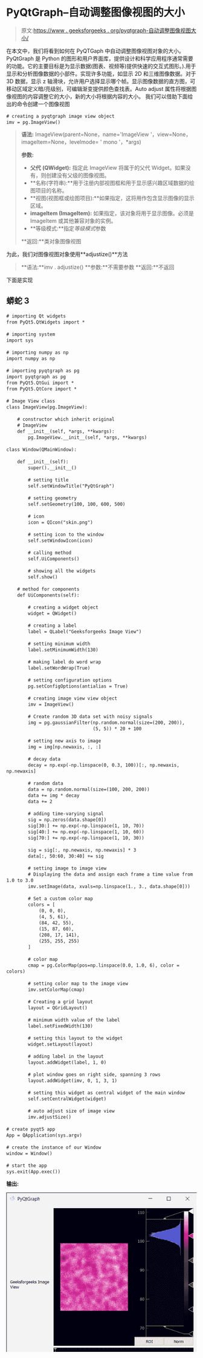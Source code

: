 # PyQtGraph–自动调整图像视图的大小

> 原文:[https://www . geeksforgeeks . org/pyqtgraph-自动调整图像视图大小/](https://www.geeksforgeeks.org/pyqtgraph-auto-adjust-the-size-of-of-image-view/)

在本文中，我们将看到如何在 PyQTGaph 中自动调整图像视图对象的大小。PyQtGraph 是 Python 的图形和用户界面库，提供设计和科学应用程序通常需要的功能。它的主要目标是为显示数据(图表、视频等)提供快速的交互式图形。).用于显示和分析图像数据的小部件。实现许多功能，如显示 2D 和三维图像数据。对于 3D 数据，显示 z 轴滑块，允许用户选择显示哪个帧。显示图像数据的直方图，可移动区域定义暗/亮级别，可编辑渐变提供颜色查找表。Auto adjust 属性将根据图像视图的内容调整它的大小，新的大小将根据内容的大小。
我们可以借助下面给出的命令创建一个图像视图

```
# creating a pyqtgraph image view object
imv = pg.ImageView()
```

> **语法:** ImageView(parent=None，name='ImageView '，view=None，imageItem=None，levelmode= ' mono '，*args)
> 
> **参数:**
> 
> *   **父代** **(QWidget):** 指定此 ImageView 将属于的父代 Widget。如果没有，则创建没有父级的图像视图。
> *   **名称(字符串):**用于注册内部视图框和用于显示感兴趣区域数据的绘图项目的名称。
> *   **视图(视图框或绘图项目):**如果指定，这将用作包含显示图像的显示区域。
> *   **imageItem (ImageItem):** 如果指定，该对象将用于显示图像。必须是 ImageItem 或其他兼容对象的实例。
> *   **等级模式:**指定*等级模式*参数
> 
> **返回:**类对象图像视图

为此，我们对图像视图对象使用**adjustize()**方法

> **语法:**imv . adjustize()
> **参数:**不需要参数
> **返回:**不返回

下面是实现

## 蟒蛇 3

```
# importing Qt widgets
from PyQt5.QtWidgets import *

# importing system
import sys

# importing numpy as np
import numpy as np

# importing pyqtgraph as pg
import pyqtgraph as pg
from PyQt5.QtGui import *
from PyQt5.QtCore import *

# Image View class
class ImageView(pg.ImageView):

    # constructor which inherit original
    # ImageView
    def __init__(self, *args, **kwargs):
        pg.ImageView.__init__(self, *args, **kwargs)

class Window(QMainWindow):

    def __init__(self):
        super().__init__()

        # setting title
        self.setWindowTitle("PyQtGraph")

        # setting geometry
        self.setGeometry(100, 100, 600, 500)

        # icon
        icon = QIcon("skin.png")

        # setting icon to the window
        self.setWindowIcon(icon)

        # calling method
        self.UiComponents()

        # showing all the widgets
        self.show()

    # method for components
    def UiComponents(self):

        # creating a widget object
        widget = QWidget()

        # creating a label
        label = QLabel("Geeksforgeeks Image View")

        # setting minimum width
        label.setMinimumWidth(130)

        # making label do word wrap
        label.setWordWrap(True)

        # setting configuration options
        pg.setConfigOptions(antialias = True)

        # creating image view view object
        imv = ImageView()

        # Create random 3D data set with noisy signals
        img = pg.gaussianFilter(np.random.normal(size=(200, 200)),
                                (5, 5)) * 20 + 100

        # setting new axis to image
        img = img[np.newaxis, :, :]

        # decay data
        decay = np.exp(-np.linspace(0, 0.3, 100))[:, np.newaxis, np.newaxis]

        # random data
        data = np.random.normal(size=(100, 200, 200))
        data += img * decay
        data += 2

        # adding time-varying signal
        sig = np.zeros(data.shape[0])
        sig[30:] += np.exp(-np.linspace(1, 10, 70))
        sig[40:] += np.exp(-np.linspace(1, 10, 60))
        sig[70:] += np.exp(-np.linspace(1, 10, 30))

        sig = sig[:, np.newaxis, np.newaxis] * 3
        data[:, 50:60, 30:40] += sig

        # setting image to image view
        # Displaying the data and assign each frame a time value from 1.0 to 3.0
        imv.setImage(data, xvals=np.linspace(1., 3., data.shape[0]))

        # Set a custom color map
        colors = [
            (0, 0, 0),
            (4, 5, 61),
            (84, 42, 55),
            (15, 87, 60),
            (208, 17, 141),
            (255, 255, 255)
        ]

        # color map
        cmap = pg.ColorMap(pos=np.linspace(0.0, 1.0, 6), color = colors)

        # setting color map to the image view
        imv.setColorMap(cmap)

        # Creating a grid layout
        layout = QGridLayout()

        # minimum width value of the label
        label.setFixedWidth(130)

        # setting this layout to the widget
        widget.setLayout(layout)

        # adding label in the layout
        layout.addWidget(label, 1, 0)

        # plot window goes on right side, spanning 3 rows
        layout.addWidget(imv, 0, 1, 3, 1)

        # setting this widget as central widget of the main window
        self.setCentralWidget(widget)

        # auto adjust size of image view
        imv.adjustSize()

# create pyqt5 app
App = QApplication(sys.argv)

# create the instance of our Window
window = Window()

# start the app
sys.exit(App.exec())
```

**输出:**

![](img/2e6281077f0b5814e9241d3dc9b0f152.png)